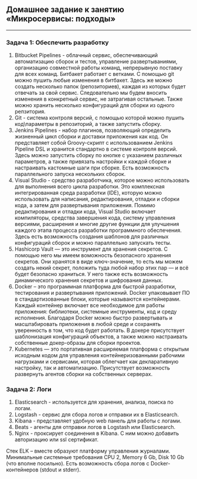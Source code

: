 ## Домашнее задание к занятию «Микросервисы: подходы»
-----
### Задача 1: Обеспечить разработку
1. Bitbucket Pipelines - облачный сервис, обеспечивающий автоматизацию сборок и тестов, управление развертываниями, организацию совместной работы команд, непрерывную поставку для всех команд. Битбакет работает с ветками. С помощью git можно пушить любые изменения в битбакет. Здесь же можно создать несколько папок (репозиториев), каждая из которых будет отвечать за свой сервис. Следовательно мы будем вносить изменения в конкретный сервис, не затрагивая остальные. Также можно хранить несколько конфигураций для сборки из одного репзитория.
2. Git - система контроля версий, с помощью которой можно пушить код\параметры в репозиторий, а также запустить сборку.
3. Jenkins Pipelines - набор плагинов, позволяющий определить жизненный цикл сборки и доставки приложения как код. Он представляет собой Groovy-скрипт с использованием Jenkins Pipeline DSL и хранится стандартно в системе контроля версий. Здесь можно запустить сборку по кнопке с указанием различных параметров, а также привязать настройки к каждой сборке и настраивать кастомные шаги при сборке. Есть возможность параллельного запуска нескольких сборок.
4. Visual Studio - средство разработчика, которое можно использовать для выполнения всего цикла разработки. Это комплексная интегрированная среда разработки (IDE), которую можно использовать для написания, редактирования, отладки и сборки кода, а затем для развертывания приложения. Помимо редактирования и отладки кода, Visual Studio включает компиляторы, средства завершения кода, систему управления версиями, расширения и многие другие функции для улучшения каждого этапа процесса разработки программного обеспечения. Здесь есть возможность создания шаблонов для различных конфигураций сборок и можно параллельно запускать тесты.
5. Hashicorp Vault — это инструмент для хранения секретов. С помощью него мы имеем воможность безопасного хранения секретов. Они хранятся в виде ключ-значение, то есть мы можем создать некий секрет, положить туда любой набор этих пар — и всё будет безопасно храниться. У него также есть возможность динамического хранения секретов и шифрования данных.
6. Docker – это программная платформа для быстрой разработки, тестирования и развертывания приложений. Docker упаковывает ПО в стандартизованные блоки, которые называются контейнерами. Каждый контейнер включает все необходимое для работы приложения: библиотеки, системные инструменты, код и среду исполнения. Благодаря Docker можно быстро развертывать и масштабировать приложения в любой среде и сохранять уверенность в том, что код будет работать. В докере присутствует шаблонизация конфигураций объектов, а также можно настраивать собственные докер-образы для сборки проектов.
7. Kubernetes — это портативная расширяемая платформа с открытым исходным кодом для управления контейнеризованными рабочими нагрузками и сервисами, которая облегчает как декларативную настройку, так и автоматизацию. Присутствует возможность развернуть агентов сборки на собственных серверах.

### Задача 2: Логи
1. Elasticsearch - используется для хранения, анализа, поиска по логам.
2. Logstash - сервис для сбора логов и отправки их в Elasticsearch. 
3. Kibana - представляет удобную web панель для работы с логами.
4. Beats - агенты для отправки логов в Logstash или Elasticsearch.
5. Nginx - проксирует соединения в Kibana. С ним можно добавить авторизацию или ssl сертификат.

Стек ELK – вместе образуют платформу управления журналами. Минимальные системные требования CPU	2, Memory	6 Gb, Disk 10 Gb (что вполне посильно). Есть возможность сбора логов с Docker-контейнеров (stdout и stderr).

